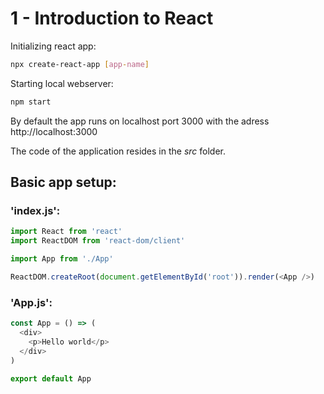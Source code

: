# 1 - Introduction to React

Initializing react app:

```bash
npx create-react-app [app-name]
```

Starting local webserver: 
```bash
npm start
```

By default the app runs on localhost port 3000 with the
adress http://localhost:3000

The code of the application resides in the *src* folder. 

## Basic app setup: 

### 'index.js':

```javascript
import React from 'react'
import ReactDOM from 'react-dom/client'

import App from './App'

ReactDOM.createRoot(document.getElementById('root')).render(<App />)
```

### 'App.js':

```javascript
const App = () => (
  <div>
    <p>Hello world</p>
  </div>
)

export default App
```
